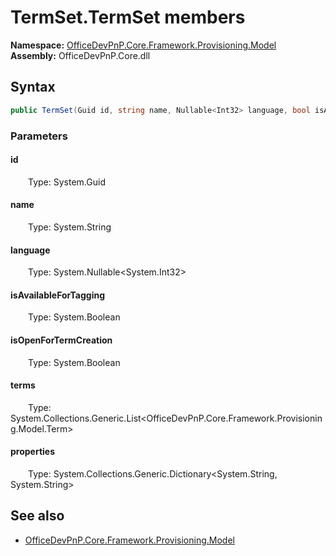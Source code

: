 # TermSet.TermSet members 
  

**Namespace:** [OfficeDevPnP.Core.Framework.Provisioning.Model](OfficeDevPnP.Core.Framework.Provisioning.Model.md)  
**Assembly:** OfficeDevPnP.Core.dll  
## Syntax
```C#
public TermSet(Guid id, string name, Nullable<Int32> language, bool isAvailableForTagging, bool isOpenForTermCreation, List<Term> terms, Dictionary<String, String> properties)
```
### Parameters
#### id  
&emsp;&emsp;Type: System.Guid  
#### name  
&emsp;&emsp;Type: System.String  
#### language  
&emsp;&emsp;Type: System.Nullable<System.Int32>  
#### isAvailableForTagging  
&emsp;&emsp;Type: System.Boolean  
#### isOpenForTermCreation  
&emsp;&emsp;Type: System.Boolean  
#### terms  
&emsp;&emsp;Type: System.Collections.Generic.List<OfficeDevPnP.Core.Framework.Provisioning.Model.Term>  
#### properties  
&emsp;&emsp;Type: System.Collections.Generic.Dictionary<System.String, System.String>  
## See also
- [OfficeDevPnP.Core.Framework.Provisioning.Model](OfficeDevPnP.Core.Framework.Provisioning.Model.md)
